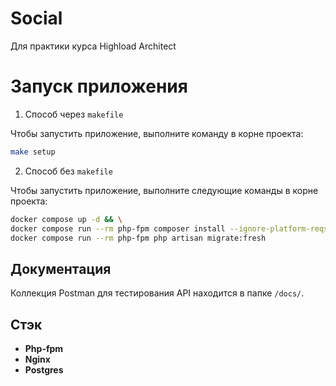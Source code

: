 # Social
Для практики курса Highload Architect

# Запуск приложения

1. Способ через `makefile`

Чтобы запустить приложение, выполните команду в корне проекта:

```bash
make setup
```

2. Способ без `makefile`

Чтобы запустить приложение, выполните следующие команды в корне проекта:

```bash
docker compose up -d && \
docker compose run --rm php-fpm composer install --ignore-platform-reqs && \
docker compose run --rm php-fpm php artisan migrate:fresh
```

## Документация

Коллекция Postman для тестирования API находится в папке `/docs/`.

## Стэк

- **Php-fpm**
- **Nginx**
- **Postgres**
